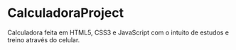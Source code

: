 # CalculadoraProject

Calculadora feita em HTML5, CSS3 e JavaScript
com o intuito de estudos e treino através do celular.

